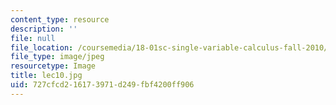 ```yaml
---
content_type: resource
description: ''
file: null
file_location: /coursemedia/18-01sc-single-variable-calculus-fall-2010/727cfcd216173971d249fbf4200ff906_lec10.jpg
file_type: image/jpeg
resourcetype: Image
title: lec10.jpg
uid: 727cfcd2-1617-3971-d249-fbf4200ff906
---
```

